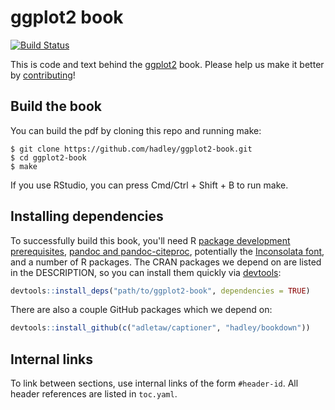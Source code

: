 # ggplot2 book

[![Build Status](https://travis-ci.org/hadley/ggplot2-book.png?branch=master)](https://travis-ci.org/hadley/ggplot2-book)

This is code and text behind the [ggplot2](http://ggplot2.org/book/) book. Please help us make it better by [contributing](https://github.com/hadley/ggplot2-book/blob/master/contributing.md)!

## Build the book

You can build the pdf by cloning this repo and running make:

```
$ git clone https://github.com/hadley/ggplot2-book.git
$ cd ggplot2-book
$ make
```

If you use RStudio, you can press Cmd/Ctrl + Shift + B to run make.

## Installing dependencies

To successfully build this book, you'll need R [package development prerequisites](https://support.rstudio.com/hc/en-us/articles/200486498-Package-Development-Prerequisites), [pandoc and pandoc-citeproc](http://pandoc.org/installing.html), potentially the [Inconsolata font](http://www.ctan.org/tex-archive/fonts/inconsolata/), and a number of R packages. The CRAN packages we depend on are listed in the DESCRIPTION, so you can install them quickly via [devtools](http://cran.r-project.org/web/packages/devtools/):

```r
devtools::install_deps("path/to/ggplot2-book", dependencies = TRUE)
```

There are also a couple GitHub packages which we depend on:

```r
devtools::install_github(c("adletaw/captioner", "hadley/bookdown"))
```

## Internal links

To link between sections, use internal links of the form `#header-id`.
All header references are listed in `toc.yaml`.
